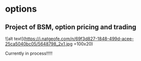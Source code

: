 # options

## Project of BSM, option pricing and trading



![alt text](https://i.natgeofe.com/n/69f3d827-1848-499d-acee-25ca5040bc05/5648798_2x1.jpg =100x20)


Currently in process!!!!!
